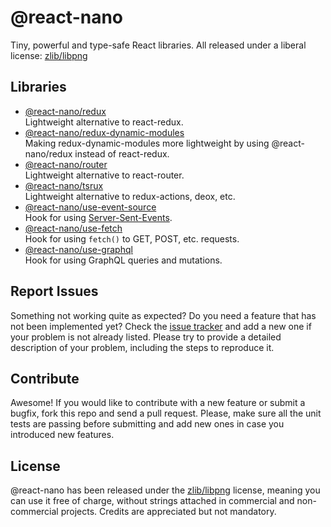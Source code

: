 # @react-nano

Tiny, powerful and type-safe React libraries. All released under a liberal license: [zlib/libpng](https://github.com/Lusito/react-nano/blob/master/LICENSE)

## Libraries

- [@react-nano/redux](https://lusito.github.io/react-nano/redux/index.html)\
Lightweight alternative to react-redux.
- [@react-nano/redux-dynamic-modules](https://lusito.github.io/react-nano/redux-dynamic-modules/index.html)\
Making redux-dynamic-modules more lightweight by using @react-nano/redux instead of react-redux.
- [@react-nano/router](https://lusito.github.io/react-nano/router/index.html)\
Lightweight alternative to react-router.
- [@react-nano/tsrux](https://lusito.github.io/react-nano/tsrux/index.html)\
Lightweight alternative to redux-actions, deox, etc.
- [@react-nano/use-event-source](https://lusito.github.io/react-nano/use-event-source/index.html)\
Hook for using [Server-Sent-Events](https://developer.mozilla.org/en-US/packages/Web/API/Server-sent_events).
- [@react-nano/use-fetch](https://lusito.github.io/react-nano/use-fetch/index.html)\
Hook for using `fetch()` to GET, POST, etc. requests.
- [@react-nano/use-graphql](https://lusito.github.io/react-nano/use-graphql/index.html)\
Hook for using GraphQL queries and mutations.

## Report Issues

Something not working quite as expected? Do you need a feature that has not been implemented yet? Check the [issue tracker](https://github.com/Lusito/react-nano/issues) and add a new one if your problem is not already listed. Please try to provide a detailed description of your problem, including the steps to reproduce it.

## Contribute

Awesome! If you would like to contribute with a new feature or submit a bugfix, fork this repo and send a pull request. Please, make sure all the unit tests are passing before submitting and add new ones in case you introduced new features.

## License

@react-nano has been released under the [zlib/libpng](https://github.com/Lusito/react-nano/blob/master/LICENSE) license, meaning you
can use it free of charge, without strings attached in commercial and non-commercial projects. Credits are appreciated but not mandatory.
